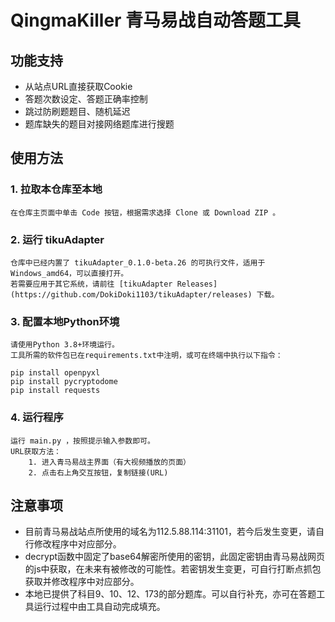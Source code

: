 # QingmaKiller 青马易战自动答题工具
## 功能支持
 * 从站点URL直接获取Cookie
 * 答题次数设定、答题正确率控制
 * 跳过防刷题题目、随机延迟
 * 题库缺失的题目对接网络题库进行搜题
## 使用方法
### 1. **拉取本仓库至本地**
    在仓库主页面中单击 Code 按钮，根据需求选择 Clone 或 Download ZIP 。
### 2. **运行 tikuAdapter**
    仓库中已经内置了 tikuAdapter_0.1.0-beta.26 的可执行文件，适用于Windows_amd64，可以直接打开。 
    若需要应用于其它系统，请前往 [tikuAdapter Releases](https://github.com/DokiDoki1103/tikuAdapter/releases) 下载。
### 3. **配置本地Python环境**
    请使用Python 3.8+环境运行。
    工具所需的软件包已在requirements.txt中注明，或可在终端中执行以下指令：
    
    pip install openpyxl
    pip install pycryptodome
    pip install requests
### 4. **运行程序**
    运行 main.py ，按照提示输入参数即可。
    URL获取方法：
        1. 进入青马易战主界面（有大视频播放的页面）
        2. 点击右上角交互按钮，复制链接(URL)
## 注意事项
* 目前青马易战站点所使用的域名为112.5.88.114:31101，若今后发生变更，请自行修改程序中对应部分。
* decrypt函数中固定了base64解密所使用的密钥，此固定密钥由青马易战网页的js中获取，在未来有被修改的可能性。若密钥发生变更，可自行打断点抓包获取并修改程序中对应部分。
* 本地已提供了科目9、10、12、173的部分题库。可以自行补充，亦可在答题工具运行过程中由工具自动完成填充。  
